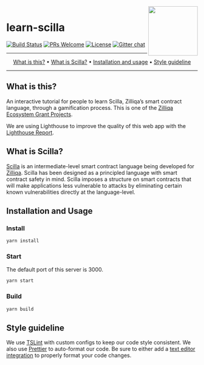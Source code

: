 <img src="https://scilla.readthedocs.io/en/latest/_images/scilla-logo-color-transparent.png" align="right" width="130px" height="130px"/>

# learn-scilla 

[![Build Status](https://travis-ci.com/noelyoo/learn-scilla.svg?branch=master)](https://travis-ci.com/noelyoo/learn-scilla) [![PRs Welcome](https://img.shields.io/badge/PRs-welcome-green.svg)](https://github.com/noelyoo/learn-scilla/pulls) [![License](https://img.shields.io/cran/l/devtools.svg)](https://github.com/noelyoo/learn-scilla/blob/master/LICENSE) [![Gitter chat](http://img.shields.io/badge/chat-on%20gitter-077a8f.svg)](https://gitter.im/Zilliqa/SmartContract) 

<hr>
<p align="center">
<a href="#what-is-this">What is this?</a> • <a href="#what-is-scilla">What is Scilla?</a> • <a href="#installation-and-usage">Installation and usage</a> • <a href="#style-guideline">Style guideline</a>
</p>
<hr>

## What is this?
An interactive tutorial for people to learn Scilla, Zilliqa’s smart contract language, through a gamification process. This is one of the [Zilliqa Ecosystem Grant Projects](https://blog.zilliqa.com/announcing-the-second-wave-of-zilliqa-ecosystem-grant-awardees-6e03edadcc0d). 

We are using Lighthouse to improve the quality of this web app with the [Lighthouse Report](https://lighthouse-dot-webdotdevsite.appspot.com/lh/html?url=https://learn-scilla.firebaseapp.com). 

## What is Scilla?
[Scilla](https://scilla.readthedocs.io/en/latest/) is an intermediate-level smart contract language being developed for [Zilliqa](https://zilliqa.com/). Scilla has been designed as a principled language with smart contract safety in mind. Scilla imposes a structure on smart contracts that will make applications less vulnerable to attacks by eliminating certain known vulnerabilities directly at the language-level.

## Installation and Usage

### Install

```sh
yarn install
```

### Start

The default port of this server is 3000.

```sh
yarn start
```

### Build

```sh
yarn build
```

## Style guideline

We use [TSLint](https://palantir.github.io/tslint/) with custom configs to keep our code style consistent. We also use [Prettier](https://prettier.io/) to auto-format our code. Be sure to either add a [text editor integration](https://prettier.io/docs/en/editors.html) to properly format your code changes.

